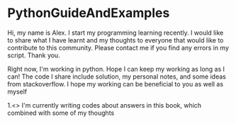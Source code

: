 # PythonGuideAndExamples
Hi, my name is Alex. I start my programming learning recently. I would like to share what I have learnt and my thoughts to everyone that would like to contribute to this community. Please contact me if you find any errors in my script. Thank you.

Right now, I'm working in python. Hope I can keep my working as long as I can!
The code I share include solution, my personal notes, and some ideas from stackoverflow. I hope my working can be beneficial to you as well as myself

1.<<data structure and algorithm in python>>
  I'm currently writing codes about answers in this book, which combined with some of my thoughts 
